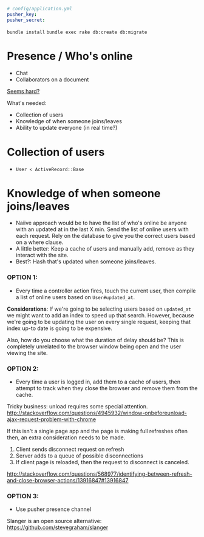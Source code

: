 ```yml
# config/application.yml
pusher_key: 
pusher_secret: 
```

`bundle install`
`bundle exec rake db:create db:migrate`

# Presence / Who's online

+ Chat
+ Collaborators on a document

[Seems
hard?](http://help.soundcloud.com/customer/portal/articles/1485216-where-did-who-s-online-go-)

What's needed:

+ Collection of users
+ Knowledge of when someone joins/leaves
+ Ability to update everyone (in real time?)

# Collection of users

+ `User < ActiveRecord::Base`

# Knowledge of when someone joins/leaves

+ Naiive approach would be to have the list of who's online be anyone
with an updated at in the last X min. Send the list of online users with
each request. Rely on the database to give you the correct users based
on a where clause.
+ A little better: Keep a cache of users and manually add, remove as
they interact with the site.
+ Best?: Hash that's updated when someone joins/leaves.

### OPTION 1:

+ Every time a controller action fires, touch the current user, then
compile a list of online users based on `User#updated_at`.

**Considerations**: If we're going to be selecting users based on
`updated_at` we might want to add an index to speed up that search.
However, because we're going to be updating the user on every single
request, keeping that index up-to date is going to be expensive.

Also, how do you choose what the duration of delay should be? This is
completely unrelated to the browser window being open and the user
viewing the site.

### OPTION 2:

+ Every time a user is logged in, add them to a cache of users, then
attempt to track when they close the browser and remove them from the
cache.

Tricky business: unload requires some special attention. http://stackoverflow.com/questions/4945932/window-onbeforeunload-ajax-request-problem-with-chrome

If this isn't a single page app and the page is making full refreshes
often then, an extra consideration needs to be made.

1) Client sends disconnect request on refresh
2) Server adds to a queue of possible disconnections
3) If client page is reloaded, then the request to disconnect is
canceled.

http://stackoverflow.com/questions/568977/identifying-between-refresh-and-close-browser-actions/13916847#13916847

### OPTION 3:

+ Use pusher presence channel

Slanger is an open source alternative: https://github.com/stevegraham/slanger
